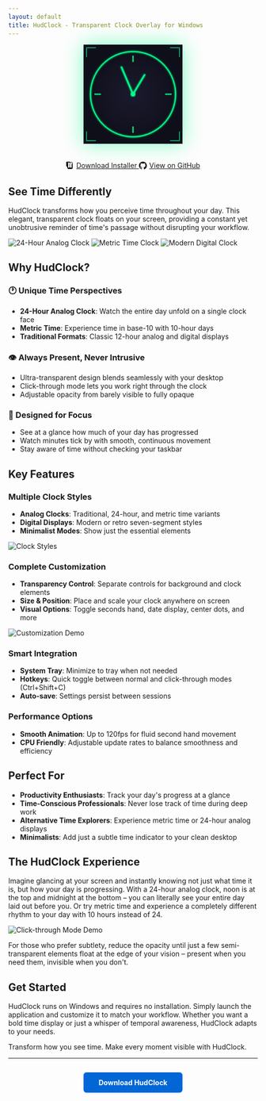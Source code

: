 ```yaml
---
layout: default
title: HudClock - Transparent Clock Overlay for Windows
---
```


<p align="center">
  <img src="assets/icon/hud_clock_icon_small.svg" alt="HudClock Icon" width="200" height="200" style="filter: drop-shadow(0 0 20px rgba(0,255,136,0.5));">
</p>

<p align="center" style="margin: 2rem 0;">
  <a href="https://github.com/lionfire/hudclock/releases/latest" class="btn">
    <svg xmlns="http://www.w3.org/2000/svg" width="16" height="16" fill="currentColor" style="vertical-align: text-bottom; margin-right: 5px;" viewBox="0 0 16 16">
      <path d="M5 1a2 2 0 0 0-2 2v10a2 2 0 0 0 2 2h6a2 2 0 0 0 2-2V3a2 2 0 0 0-2-2H5zm6 13H5a1 1 0 0 1-1-1V3a1 1 0 0 1 1-1h6a1 1 0 0 1 1 1v10a1 1 0 0 1-1 1z"/>
      <path d="M8 11.5a.5.5 0 0 1-.5.5h-1a.5.5 0 0 1 0-1h1a.5.5 0 0 1 .5.5zm0-2a.5.5 0 0 1-.5.5h-1a.5.5 0 0 1 0-1h1a.5.5 0 0 1 .5.5zm0-2a.5.5 0 0 1-.5.5h-1a.5.5 0 0 1 0-1h1a.5.5 0 0 1 .5.5zm0-2a.5.5 0 0 1-.5.5h-1a.5.5 0 0 1 0-1h1a.5.5 0 0 1 .5.5z"/>
      <path d="M1.5 0A1.5 1.5 0 0 0 0 1.5v7A1.5 1.5 0 0 0 1.5 10H2v2.5A1.5 1.5 0 0 0 3.5 14h7a1.5 1.5 0 0 0 1.5-1.5v-7A1.5 1.5 0 0 0 10.5 4H8V1.5A1.5 1.5 0 0 0 6.5 0h-5zM3 1.5a.5.5 0 0 1 .5-.5h3a.5.5 0 0 1 .5.5V4h3.5a.5.5 0 0 1 .5.5v7a.5.5 0 0 1-.5.5h-7a.5.5 0 0 1-.5-.5V2z"/>
    </svg>Download Installer
  </a>
  <a href="https://github.com/lionfire/hudclock" class="btn">
    <svg xmlns="http://www.w3.org/2000/svg" width="16" height="16" fill="currentColor" style="vertical-align: text-bottom; margin-right: 5px;" viewBox="0 0 16 16">
      <path d="M8 0C3.58 0 0 3.58 0 8c0 3.54 2.29 6.53 5.47 7.59.4.07.55-.17.55-.38 0-.19-.01-.82-.01-1.49-2.01.37-2.53-.49-2.69-.94-.09-.23-.48-.94-.82-1.13-.28-.15-.68-.52-.01-.53.63-.01 1.08.58 1.23.82.72 1.21 1.87.87 2.33.66.07-.52.28-.87.51-1.07-1.78-.2-3.64-.89-3.64-3.95 0-.87.31-1.59.82-2.15-.08-.2-.36-1.02.08-2.12 0 0 .67-.21 2.2.82.64-.18 1.32-.27 2-.27.68 0 1.36.09 2 .27 1.53-1.04 2.2-.82 2.2-.82.44 1.1.16 1.92.08 2.12.51.56.82 1.27.82 2.15 0 3.07-1.87 3.75-3.65 3.95.29.25.54.73.54 1.48 0 1.07-.01 1.93-.01 2.2 0 .21.15.46.55.38A8.012 8.012 0 0 0 16 8c0-4.42-3.58-8-8-8z"/>
    </svg>View on GitHub
  </a>
</p>

## See Time Differently

HudClock transforms how you perceive time throughout your day. This elegant, transparent clock floats on your screen, providing a constant yet unobtrusive reminder of time's passage without disrupting your workflow.

<!-- Screenshot Gallery -->
<div class="screenshot-gallery">
  <img src="screenshots/analog-clock-24hour.png" alt="24-Hour Analog Clock" title="24-Hour Analog Clock - See your entire day at a glance">
  <img src="screenshots/metric-time-clock.png" alt="Metric Time Clock" title="Metric Time - Experience time in base-10">
  <img src="screenshots/digital-clock-modern.png" alt="Modern Digital Clock" title="Clean, modern digital display">
</div>

## Why HudClock?

<div class="feature-grid">
  <div class="feature">
    <h3>🕐 Unique Time Perspectives</h3>
    <ul>
      <li><strong>24-Hour Analog Clock</strong>: Watch the entire day unfold on a single clock face</li>
      <li><strong>Metric Time</strong>: Experience time in base-10 with 10-hour days</li>
      <li><strong>Traditional Formats</strong>: Classic 12-hour analog and digital displays</li>
    </ul>
  </div>
  
  <div class="feature">
    <h3>👁️ Always Present, Never Intrusive</h3>
    <ul>
      <li>Ultra-transparent design blends seamlessly with your desktop</li>
      <li>Click-through mode lets you work right through the clock</li>
      <li>Adjustable opacity from barely visible to fully opaque</li>
    </ul>
  </div>
  
  <div class="feature">
    <h3>🎯 Designed for Focus</h3>
    <ul>
      <li>See at a glance how much of your day has progressed</li>
      <li>Watch minutes tick by with smooth, continuous movement</li>
      <li>Stay aware of time without checking your taskbar</li>
    </ul>
  </div>
</div>

## Key Features

### Multiple Clock Styles
- **Analog Clocks**: Traditional, 24-hour, and metric time variants
- **Digital Displays**: Modern or retro seven-segment styles
- **Minimalist Modes**: Show just the essential elements

![Clock Styles](screenshots/clock-styles-gallery.png)

### Complete Customization
- **Transparency Control**: Separate controls for background and clock elements
- **Size & Position**: Place and scale your clock anywhere on screen
- **Visual Options**: Toggle seconds hand, date display, center dots, and more

![Customization Demo](screenshots/transparency-demo.gif)

### Smart Integration
- **System Tray**: Minimize to tray when not needed
- **Hotkeys**: Quick toggle between normal and click-through modes (Ctrl+Shift+C)
- **Auto-save**: Settings persist between sessions

### Performance Options
- **Smooth Animation**: Up to 120fps for fluid second hand movement
- **CPU Friendly**: Adjustable update rates to balance smoothness and efficiency

## Perfect For

- **Productivity Enthusiasts**: Track your day's progress at a glance
- **Time-Conscious Professionals**: Never lose track of time during deep work
- **Alternative Time Explorers**: Experience metric time or 24-hour analog displays
- **Minimalists**: Add just a subtle time indicator to your clean desktop

## The HudClock Experience

Imagine glancing at your screen and instantly knowing not just what time it is, but how your day is progressing. With a 24-hour analog clock, noon is at the top and midnight at the bottom – you can literally see your entire day laid out before you. Or try metric time and experience a completely different rhythm to your day with 10 hours instead of 24.

![Click-through Mode Demo](screenshots/click-through-demo.gif)

For those who prefer subtlety, reduce the opacity until just a few semi-transparent elements float at the edge of your vision – present when you need them, invisible when you don't.

## Get Started

HudClock runs on Windows and requires no installation. Simply launch the application and customize it to match your workflow. Whether you want a bold time display or just a whisper of temporal awareness, HudClock adapts to your needs.

Transform how you see time. Make every moment visible with HudClock.

---

<div style="text-align: center; margin-top: 2em;">
  <a href="download.md" style="display: inline-block; padding: 12px 30px; background-color: #0366d6; color: white; text-decoration: none; border-radius: 6px; font-weight: bold;">Download HudClock</a>
</div>